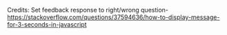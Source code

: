 Credits:
Set feedback response to right/wrong question-
https://stackoverflow.com/questions/37594636/how-to-display-message-for-3-seconds-in-javascript
